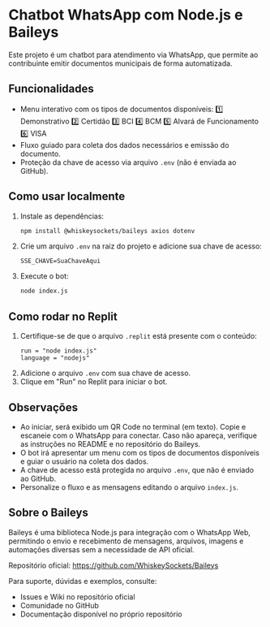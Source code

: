 # Chatbot WhatsApp com Node.js e Baileys

Este projeto é um chatbot para atendimento via WhatsApp, que permite ao contribuinte emitir documentos municipais de forma automatizada.

## Funcionalidades

- Menu interativo com os tipos de documentos disponíveis:
  1️⃣ Demonstrativo
  2️⃣ Certidão
  3️⃣ BCI
  4️⃣ BCM
  5️⃣ Alvará de Funcionamento
  6️⃣ VISA
- Fluxo guiado para coleta dos dados necessários e emissão do documento.
- Proteção da chave de acesso via arquivo `.env` (não é enviada ao GitHub).

## Como usar localmente

1. Instale as dependências:
   ```bash
   npm install @whiskeysockets/baileys axios dotenv
   ```
2. Crie um arquivo `.env` na raiz do projeto e adicione sua chave de acesso:
   ```
   SSE_CHAVE=SuaChaveAqui
   ```
3. Execute o bot:
   ```bash
   node index.js
   ```

## Como rodar no Replit

1. Certifique-se de que o arquivo `.replit` está presente com o conteúdo:
   ```
   run = "node index.js"
   language = "nodejs"
   ```
2. Adicione o arquivo `.env` com sua chave de acesso.
3. Clique em "Run" no Replit para iniciar o bot.

## Observações

- Ao iniciar, será exibido um QR Code no terminal (em texto). Copie e escaneie com o WhatsApp para conectar. Caso não apareça, verifique as instruções no README e no repositório do Baileys.
- O bot irá apresentar um menu com os tipos de documentos disponíveis e guiar o usuário na coleta dos dados.
- A chave de acesso está protegida no arquivo `.env`, que não é enviado ao GitHub.
- Personalize o fluxo e as mensagens editando o arquivo `index.js`.

## Sobre o Baileys

Baileys é uma biblioteca Node.js para integração com o WhatsApp Web, permitindo o envio e recebimento de mensagens, arquivos, imagens e automações diversas sem a necessidade de API oficial.

Repositório oficial: https://github.com/WhiskeySockets/Baileys

Para suporte, dúvidas e exemplos, consulte:

- Issues e Wiki no repositório oficial
- Comunidade no GitHub
- Documentação disponível no próprio repositório
